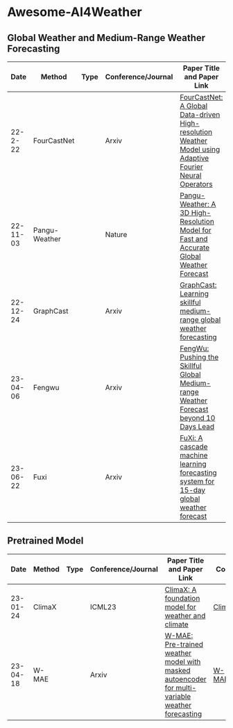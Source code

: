 # Awesome-AI4Weather




## Global Weather and Medium-Range Weather Forecasting

| Date     | Method        | Type | Conference/Journal | Paper Title and Paper Link                                   | Code                                                       |
| -------- | ------------- | ---- | ------------------ | ------------------------------------------------------------ | ---------------------------------------------------------- |
| 22-2-22  | FourCastNet   |      | Arxiv              | [FourCastNet: A Global Data-driven High-resolution Weather Model using Adaptive Fourier Neural Operators](https://arxiv.org/abs/2202.11214) |                                                            |
| 22-11-03 | Pangu-Weather |      | Nature             | [Pangu-Weather: A 3D High-Resolution Model for Fast and Accurate Global Weather Forecast](https://arxiv.org/abs/2211.02556) | [Pangu-Weather](https://github.com/198808xc/Pangu-Weather) |
| 22-12-24 | GraphCast     |      | Arxiv              | [GraphCast: Learning skillful medium-range global weather forecasting](https://arxiv.org/abs/2212.12794) | [GraphCast](https://github.com/google-deepmind/graphcast)  |
| 23-04-06 | Fengwu        |      | Arxiv              | [FengWu: Pushing the Skillful Global Medium-range Weather Forecast beyond 10 Days Lead](https://arxiv.org/abs/2304.02948) |                                                            |
| 23-06-22 | Fuxi          |      | Arxiv              | [FuXi: A cascade machine learning forecasting system for 15-day global weather forecast](https://arxiv.org/abs/2306.12873) |                                                            |

## Pretrained Model

| Date     | Method | Type | Conference/Journal | Paper Title and Paper Link                                   | Code                                          |
| -------- | ------ | ---- | ------------------ | ------------------------------------------------------------ | --------------------------------------------- |
| 23-01-24 | ClimaX |      | ICML23             | [ClimaX: A foundation model for weather and climate](https://arxiv.org/abs/2301.10343) | [ClimaX](https://github.com/microsoft/ClimaX) |
| 23-04-18 | W-MAE  |      | Arxiv              | [W-MAE: Pre-trained weather model with masked autoencoder for multi-variable weather forecasting](https://arxiv.org/abs/2304.08754) | [W-MAE](https://github.com/gufrannn/w-mae)    |
